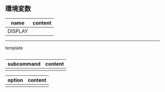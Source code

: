 ## 環境変数

|name|content|
|--|--|
|DISPLAY||


---
template

## 

|subcommand|content|
|--|--|
|||

|option|content|
|--|--|
|||
